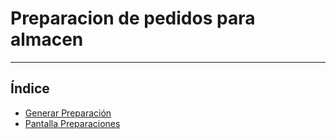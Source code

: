 # Preparacion de pedidos para almacen
----------------------

## Índice

  * [Generar Preparación](./generarPreparacion.md)
  * [Pantalla Preparaciones](./pantallaPreparacion.md)